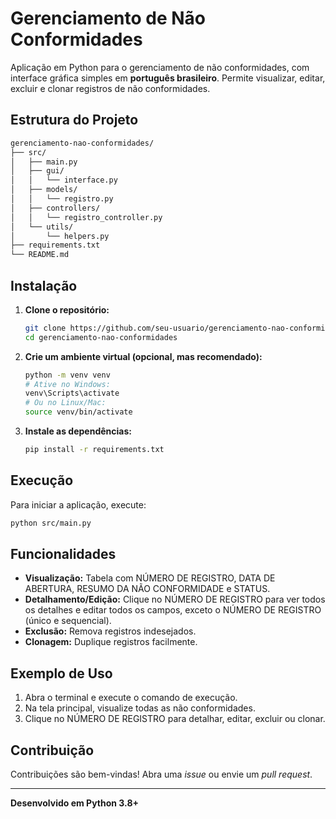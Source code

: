 # Gerenciamento de Não Conformidades

Aplicação em Python para o gerenciamento de não conformidades, com interface gráfica simples em **português brasileiro**. Permite visualizar, editar, excluir e clonar registros de não conformidades.

## Estrutura do Projeto

```bash
gerenciamento-nao-conformidades/
├── src/
│   ├── main.py
│   ├── gui/
│   │   └── interface.py
│   ├── models/
│   │   └── registro.py
│   ├── controllers/
│   │   └── registro_controller.py
│   └── utils/
│       └── helpers.py
├── requirements.txt
└── README.md
```

## Instalação

1. **Clone o repositório:**
   ```bash
   git clone https://github.com/seu-usuario/gerenciamento-nao-conformidades.git
   cd gerenciamento-nao-conformidades
   ```

2. **Crie um ambiente virtual (opcional, mas recomendado):**
   ```bash
   python -m venv venv
   # Ative no Windows:
   venv\Scripts\activate
   # Ou no Linux/Mac:
   source venv/bin/activate
   ```

3. **Instale as dependências:**
   ```bash
   pip install -r requirements.txt
   ```

## Execução

Para iniciar a aplicação, execute:

```bash
python src/main.py
```

## Funcionalidades

- **Visualização:** Tabela com NÚMERO DE REGISTRO, DATA DE ABERTURA, RESUMO DA NÃO CONFORMIDADE e STATUS.
- **Detalhamento/Edição:** Clique no NÚMERO DE REGISTRO para ver todos os detalhes e editar todos os campos, exceto o NÚMERO DE REGISTRO (único e sequencial).
- **Exclusão:** Remova registros indesejados.
- **Clonagem:** Duplique registros facilmente.

## Exemplo de Uso

1. Abra o terminal e execute o comando de execução.
2. Na tela principal, visualize todas as não conformidades.
3. Clique no NÚMERO DE REGISTRO para detalhar, editar, excluir ou clonar.

## Contribuição

Contribuições são bem-vindas! Abra uma *issue* ou envie um *pull request*.

---

**Desenvolvido em Python 3.8+**